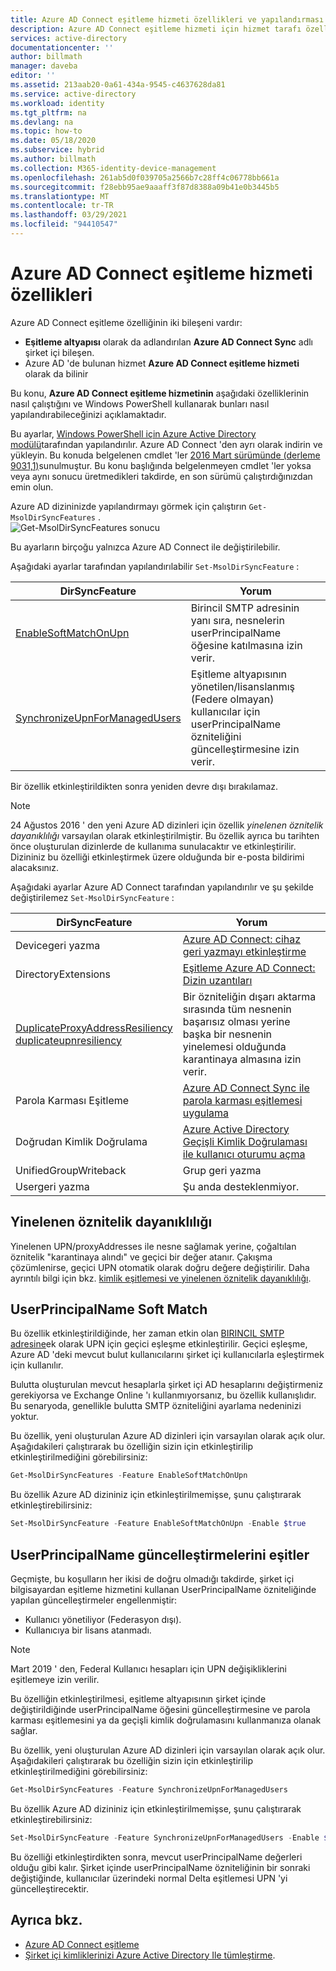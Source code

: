```yaml
---
title: Azure AD Connect eşitleme hizmeti özellikleri ve yapılandırması | Microsoft Docs
description: Azure AD Connect eşitleme hizmeti için hizmet tarafı özelliklerini açıklar.
services: active-directory
documentationcenter: ''
author: billmath
manager: daveba
editor: ''
ms.assetid: 213aab20-0a61-434a-9545-c4637628da81
ms.service: active-directory
ms.workload: identity
ms.tgt_pltfrm: na
ms.devlang: na
ms.topic: how-to
ms.date: 05/18/2020
ms.subservice: hybrid
ms.author: billmath
ms.collection: M365-identity-device-management
ms.openlocfilehash: 261ab5d0f039705a2566b7c28ff4c06778bb661a
ms.sourcegitcommit: f28ebb95ae9aaaff3f87d8388a09b41e0b3445b5
ms.translationtype: MT
ms.contentlocale: tr-TR
ms.lasthandoff: 03/29/2021
ms.locfileid: "94410547"
---
```

# <a name="azure-ad-connect-sync-service-features"></a>Azure AD Connect eşitleme hizmeti özellikleri

Azure AD Connect eşitleme özelliğinin iki bileşeni vardır:

* **Eşitleme altyapısı** olarak da adlandırılan **Azure AD Connect Sync** adlı şirket içi bileşen.
* Azure AD 'de bulunan hizmet **Azure AD Connect eşitleme hizmeti** olarak da bilinir

Bu konu, **Azure AD Connect eşitleme hizmetinin** aşağıdaki özelliklerinin nasıl çalıştığını ve Windows PowerShell kullanarak bunları nasıl yapılandırabileceğinizi açıklamaktadır.

Bu ayarlar, [Windows PowerShell için Azure Active Directory modülü](/previous-versions/azure/jj151815(v=azure.100))tarafından yapılandırılır. Azure AD Connect 'den ayrı olarak indirin ve yükleyin. Bu konuda belgelenen cmdlet 'ler [2016 Mart sürümünde (derleme 9031,1)](https://social.technet.microsoft.com/wiki/contents/articles/28552.microsoft-azure-active-directory-powershell-module-version-release-history.aspx#Version_9031_1)sunulmuştur. Bu konu başlığında belgelenmeyen cmdlet 'ler yoksa veya aynı sonucu üretmedikleri takdirde, en son sürümü çalıştırdığınızdan emin olun.

Azure AD dizininizde yapılandırmayı görmek için çalıştırın `Get-MsolDirSyncFeatures` .  
![Get-MsolDirSyncFeatures sonucu](./media/how-to-connect-syncservice-features/getmsoldirsyncfeatures.png)

Bu ayarların birçoğu yalnızca Azure AD Connect ile değiştirilebilir.

Aşağıdaki ayarlar tarafından yapılandırılabilir `Set-MsolDirSyncFeature` :

| DirSyncFeature | Yorum |
| --- | --- |
| [EnableSoftMatchOnUpn](#userprincipalname-soft-match) |Birincil SMTP adresinin yanı sıra, nesnelerin userPrincipalName öğesine katılmasına izin verir. |
| [SynchronizeUpnForManagedUsers](#synchronize-userprincipalname-updates) |Eşitleme altyapısının yönetilen/lisanslanmış (Federe olmayan) kullanıcılar için userPrincipalName özniteliğini güncelleştirmesine izin verir. |

Bir özellik etkinleştirildikten sonra yeniden devre dışı bırakılamaz.

> [!NOTE]
> 24 Ağustos 2016 ' den yeni Azure AD dizinleri için özellik *yinelenen öznitelik dayanıklılığı* varsayılan olarak etkinleştirilmiştir. Bu özellik ayrıca bu tarihten önce oluşturulan dizinlerde de kullanıma sunulacaktır ve etkinleştirilir. Dizininiz bu özelliği etkinleştirmek üzere olduğunda bir e-posta bildirimi alacaksınız.
> 
> 

Aşağıdaki ayarlar Azure AD Connect tarafından yapılandırılır ve şu şekilde değiştirilemez `Set-MsolDirSyncFeature` :

| DirSyncFeature | Yorum |
| --- | --- |
| Devicegeri yazma |[Azure AD Connect: cihaz geri yazmayı etkinleştirme](how-to-connect-device-writeback.md) |
| DirectoryExtensions |[Eşitleme Azure AD Connect: Dizin uzantıları](how-to-connect-sync-feature-directory-extensions.md) |
| [DuplicateProxyAddressResiliency <br/> duplicateupnresiliency](#duplicate-attribute-resiliency) |Bir özniteliğin dışarı aktarma sırasında tüm nesnenin başarısız olması yerine başka bir nesnenin yinelemesi olduğunda karantinaya almasına izin verir. |
| Parola Karması Eşitleme |[Azure AD Connect Sync ile parola karması eşitlemesi uygulama](how-to-connect-password-hash-synchronization.md) |
|Doğrudan Kimlik Doğrulama|[Azure Active Directory Geçişli Kimlik Doğrulaması ile kullanıcı oturumu açma](how-to-connect-pta.md)|
| UnifiedGroupWriteback |Grup geri yazma|
| Usergeri yazma |Şu anda desteklenmiyor. |

## <a name="duplicate-attribute-resiliency"></a>Yinelenen öznitelik dayanıklılığı

Yinelenen UPN/proxyAddresses ile nesne sağlamak yerine, çoğaltılan öznitelik "karantinaya alındı" ve geçici bir değer atanır. Çakışma çözümlenirse, geçici UPN otomatik olarak doğru değere değiştirilir. Daha ayrıntılı bilgi için bkz. [kimlik eşitlemesi ve yinelenen öznitelik dayanıklılığı](how-to-connect-syncservice-duplicate-attribute-resiliency.md).

## <a name="userprincipalname-soft-match"></a>UserPrincipalName Soft Match

Bu özellik etkinleştirildiğinde, her zaman etkin olan [BIRINCIL SMTP adresine](https://support.microsoft.com/kb/2641663)ek olarak UPN için geçici eşleşme etkinleştirilir. Geçici eşleşme, Azure AD 'deki mevcut bulut kullanıcılarını şirket içi kullanıcılarla eşleştirmek için kullanılır.

Bulutta oluşturulan mevcut hesaplarla şirket içi AD hesaplarını değiştirmeniz gerekiyorsa ve Exchange Online 'ı kullanmıyorsanız, bu özellik kullanışlıdır. Bu senaryoda, genellikle bulutta SMTP özniteliğini ayarlama nedeninizi yoktur.

Bu özellik, yeni oluşturulan Azure AD dizinleri için varsayılan olarak açık olur. Aşağıdakileri çalıştırarak bu özelliğin sizin için etkinleştirilip etkinleştirilmediğini görebilirsiniz:  

```powershell
Get-MsolDirSyncFeatures -Feature EnableSoftMatchOnUpn
```

Bu özellik Azure AD dizininiz için etkinleştirilmemişse, şunu çalıştırarak etkinleştirebilirsiniz:  

```powershell
Set-MsolDirSyncFeature -Feature EnableSoftMatchOnUpn -Enable $true
```

## <a name="synchronize-userprincipalname-updates"></a>UserPrincipalName güncelleştirmelerini eşitler

Geçmişte, bu koşulların her ikisi de doğru olmadığı takdirde, şirket içi bilgisayardan eşitleme hizmetini kullanan UserPrincipalName özniteliğinde yapılan güncelleştirmeler engellenmiştir:

* Kullanıcı yönetiliyor (Federasyon dışı).
* Kullanıcıya bir lisans atanmadı.

> [!NOTE]
> Mart 2019 ' den, Federal Kullanıcı hesapları için UPN değişikliklerini eşitlemeye izin verilir.
> 

Bu özelliğin etkinleştirilmesi, eşitleme altyapısının şirket içinde değiştirildiğinde userPrincipalName öğesini güncelleştirmesine ve parola karması eşitlemesini ya da geçişli kimlik doğrulamasını kullanmanıza olanak sağlar.

Bu özellik, yeni oluşturulan Azure AD dizinleri için varsayılan olarak açık olur. Aşağıdakileri çalıştırarak bu özelliğin sizin için etkinleştirilip etkinleştirilmediğini görebilirsiniz:  

```powershell
Get-MsolDirSyncFeatures -Feature SynchronizeUpnForManagedUsers
```

Bu özellik Azure AD dizininiz için etkinleştirilmemişse, şunu çalıştırarak etkinleştirebilirsiniz:  

```powershell
Set-MsolDirSyncFeature -Feature SynchronizeUpnForManagedUsers -Enable $true
```

Bu özelliği etkinleştirdikten sonra, mevcut userPrincipalName değerleri olduğu gibi kalır. Şirket içinde userPrincipalName özniteliğinin bir sonraki değiştiğinde, kullanıcılar üzerindeki normal Delta eşitlemesi UPN 'yi güncelleştirecektir.  

## <a name="see-also"></a>Ayrıca bkz.

* [Azure AD Connect eşitleme](how-to-connect-sync-whatis.md)
* [Şirket içi kimliklerinizi Azure Active Directory Ile tümleştirme](whatis-hybrid-identity.md).